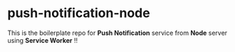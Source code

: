 # push-notification-node

This is the boilerplate repo for **Push Notification** service from **Node** server using **Service Worker** :bangbang:

